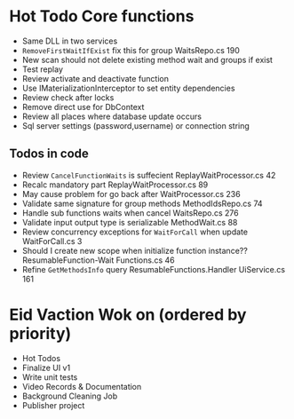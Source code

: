 ﻿# Hot Todo Core functions
* Same DLL in two services
* `RemoveFirstWaitIfExist` fix this for group	WaitsRepo.cs	190
* New scan should not delete existing method wait and groups if exist
* Test replay
* Review activate and deactivate function
* Use IMaterializationInterceptor to set entity dependencies
* Review check after locks
* Remove direct use for DbContext
* Review all places where database update occurs
* Sql server settings (password,username) or connection string

## Todos in code
* Review `CancelFunctionWaits` is suffecient	ReplayWaitProcessor.cs	42
* Recalc mandatory part	ReplayWaitProcessor.cs	89
* May cause problem for go back after	WaitProcessor.cs	236
* Validate same signature for group methods	MethodIdsRepo.cs	74
* Handle sub functions waits when cancel WaitsRepo.cs	276
* Validate input output type is serializable	MethodWait.cs	88
* Review concurrency exceptions for `WaitForCall` when update	WaitForCall.cs	3
* Should I create new scope when initialize function instance??	ResumableFunction-Wait Functions.cs	46
* Refine `GetMethodsInfo` query	ResumableFunctions.Handler	UiService.cs	161

# Eid Vaction Wok on (ordered by priority)
* Hot Todos
* Finalize UI v1
* Write unit tests
* Video Records & Documentation
* Background Cleaning Job
* Publisher project
